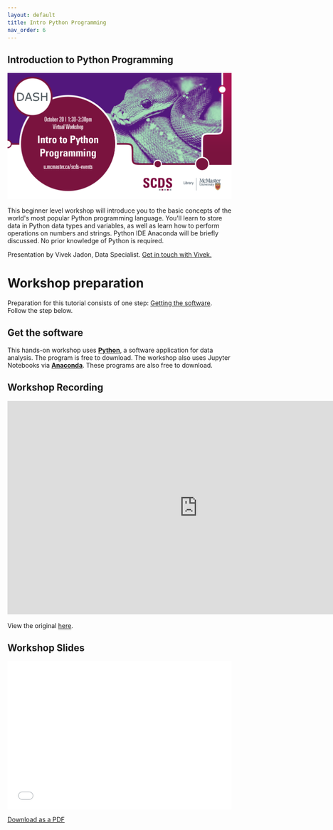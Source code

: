 ```yaml
---
layout: default
title: Intro Python Programming
nav_order: 6
---
```


## Introduction to Python Programming

<img src="assets/img/Python.png" alt="Workshop Title Slide" width="720">

This beginner level workshop will introduce you to the basic concepts of the world's most popular Python programming language. You'll learn to store data in Python data types and variables, as well as learn how to perform operations on numbers and strings. Python IDE Anaconda will be briefly discussed. No prior knowledge of Python is required.

Presentation by Vivek Jadon, Data Specialist.
[Get in touch with Vivek.](https://library.mcmaster.ca/index.php/jadon-vivek)

# Workshop preparation 

Preparation for this tutorial consists of one step: [Getting the software](#get-the-software). Follow the step below. 

## Get the software
This hands-on workshop uses [**Python**](), a software application for data analysis. The program is free to download.
The workshop also uses Jupyter Notebooks via [**Anaconda**](https://www.anaconda.com/). These programs are also free to download.

## Workshop Recording

<iframe height="480" width="853" allowfullscreen frameborder=0 src="https://echo360.ca/media/60aeca91-1d04-493f-a94e-ee733efa3520/public"></iframe>

View the original [here](https://echo360.ca/media/60aeca91-1d04-493f-a94e-ee733efa3520/public). 

## Workshop Slides

<div style="position:relative;padding-top:66.25%;">
<iframe src="//docs.google.com/viewer?url=https://github.com/scds/dash-webinars/raw/main/assets/docs/IntroPythonSlides.pdf?dl=0&hl=en_US&embedded=true" class="gde-frame" style="position:absolute;top:0;left:0;width:100%;height:100%;border:none;" scrolling="no"></iframe>
</div>

[Download as a PDF](https://mcmasteru365-my.sharepoint.com/:f:/g/personal/littvs_mcmaster_ca/EgdEyS-gdRpGsDgkTxUzCJ0BfLS5GDR1VruJRZ6ITIqafg?e=GBnvA3)
<br>
